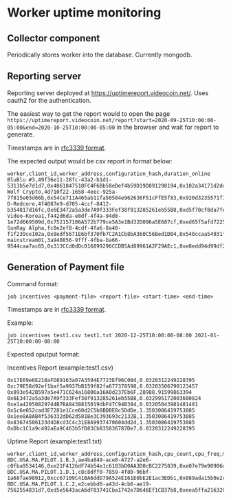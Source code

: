Worker uptime monitoring
===

## Collector component

Periodically stores worker into the database. Currently mongodb.

## Reporting server

Reporting server deployed at https://uptimereport.videocoin.net/. Uses oauth2 for the authentication.

The easiest way to get the report would to open the page `https://uptimereport.videocoin.net/report?start=2020-09-25T10:00:00-05:00&end=2020-10-25T10:00:00-05:00` in the browser and wait for report to generate.

Timestamps are in [rfc3339 format](https://tools.ietf.org/html/rfc3339).

The expected output would be csv report in format below:

```
worker,client_id,worker_address,configuration_hash,duration_online
BluBlu #3,49f36e11-28fc-43a2-b1d1-5313b5e7d1d7,0x4861847518FC4F6Bb58eDef4b59D19D891298194,0x102a34171d2dddfeb5bf5ef766602ebf3f7ce2fc82b52b61fb697b01c6a93f0e,7s
Wolf Crypto,4d710f22-1658-4eec-925a-7f815e03d66b,0x54Ce711A465ab11fa50504e962636F51cFfE5f83,0x920d3235571f1cdb33770f47e41ed559b9eedaf609da740e52b1f558a745fdf9,7s
D-Redcore,4f4087e9-d705-4ccf-8412-b354817d16fc,0x6E3472a5a3de7A9f333Fef38f913285261eb55B8,0xd5f70cf8da7fe213e2d13dea07c4d76c4db69330e8d744da1b0b5641b02093df,7s
Video-Korea1,f442d6da-e8df-4f4a-94d8-1e72d669509d,0x752157106A572b779ce5A3e1Bd32D096a5E687cf,0xed65f5afd7225e1c48e706c5ba67360dd5f548a42d9eed0706d8107e961a615e,7s
SunRay Alpha,fc8e2ef8-4cdf-4fa6-8a40-f1f239ce102a,0x8edf5671E6bf370fb7C2A1Cb8bA360C56Bed1D04,0x540ccaa54931f6f851e898d1e8e3b6d7673bc1d44d22cdc0df88e9693e75c5b6,7s
mainstream01,3a940856-9fff-4fba-ba66-9544caa7ac65,0x313CCd0dDc016899296CCDB5Ad89961A2F29AEc1,0xe8edd94d99df284f5e676594a9d960e4a557a1ef1958455881c0b50d4232c3ef,7s
```

## Generation of Payment file

Command format:
```
job incentives <payment-file> <report-file> <start-time> <end-time>
```
Timestamps are in [rfc3339 format](https://tools.ietf.org/html/rfc3339).

Example:
```
job incentives test1.csv test1.txt 2020-12-25T10:00:00-08:00 2021-01-25T10:00:00-08:00
```

Expected oputput format:

Incentives Report (example:test1.csv)
```
0x17E69e6E218aFD89163a07A3594E7723Ef96C08d,0.0320312249228395
0xc79E58d92ef1baf5a9937bB159f82fa677378598,0.03203506790123457
0x893e542B597a5e471C624a16806a16A0d237Eb6F,28988.91599863394
0x6E3472a5a3de7A9f333Fef38f913285261eb55B8,0.032995172003600824
0xe1a42050829744B7BA8438815019dbF47C94B384,0.03205043981481481
0x5c6e052cad3E7281e1Cce60d2C5b8BDBE8c5DdDe,1.3503086419753085
0x1ee8A8AB4f536332dD62d581Be3C393693c2132B,1.3503086419753085
0x83674506133d4D8cd3C4c31E8A9937470604dd2d,1.3503086419753085
0xDbc1C1a9c492aEa9C463b5fD83Cb835836787De7,0.0320312249228395
```
Uptime Report (example:test1.txt)
```
worker,client_id,worker_address,configuration_hash,cpu_count,cpu_freq,memory,direct_stake,duration_online,accumulated_duration_online
BDC.USA.MA.PILOT.1.B.3,ae4ba849-ace8-4727-a2e6-c0fba9534146,0xe21F4126dF74b54e1c6183bD0AA3D0cBC2275839,0xe07e79e90906dccd9e5c39903ae4ac187424f4a4e2861a09e47f40ab87767141,16,5100,1.6693895168e+10,50000,50m0s,50m0s
BDC.USA.MA.PILOT.1.D.1,c8c8dff0-7859-4f80-96bf-1a68fae98012,0xcc67109C41BA6ddD79A524E161E0bE2E1ac3EDb1,0x089ada15b0e2c584e32881b6ab8b3f954e896e8e38189e83b2b4719214fce9b7,16,5000,1.6636416e+10,50000,49m0s,49m0s
BDC.USA.MA.PILOT.1.C.2,e2cebbd6-a43d-4cb6-ae19-7562554831d7,0xd5e5643acA6dF83741Cba1742e7D646Ef1CB37b8,0xeea5ffa216320f026ac501db978c6124cf6a17e70c344f81516409a2601596aa,16,5000,1.6695320576e+10,51000,49m0s,49m0s
```
